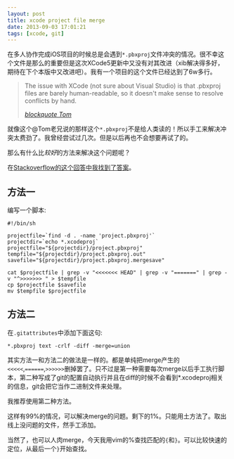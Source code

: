 ```yaml
---
layout: post
title: xcode project file merge
date: 2013-09-03 17:01:21
tags: [xcode, git]
---
```


在多人协作完成iOS项目的时候总是会遇到`*.pbxproj`文件冲突的情况。很不幸这个文件是那么的重要但是这次XCode5更新中又没有对其改进（xib解决得多好，期待在下个本版中又改进吧）。我有一个项目的这个文件已经达到了6w多行。

> The issue with XCode (not sure about Visual Studio) is that .pbxproj files are barely human-readable, so it doesn't make sense to resolve conflicts by hand.
> 
> _[blockquote Tom][blockquoteTom]_

就像这个@Tom老兄说的那样这个`*.pbxproj`不是给人类读的！所以手工来解决冲突太费劲了。我曾经尝试过几次。但是以后再也不会想要再试了的。

那么有什么比*较好*的方法来解决这个问题呢？

在[Stackoverflow的这个回答中我找到了答案][sof]。

## 方法一

编写一个脚本:

``` shell
#!/bin/sh

projectfile=`find -d . -name 'project.pbxproj'`
projectdir=`echo *.xcodeproj`
projectfile="${projectdir}/project.pbxproj"
tempfile="${projectdir}/project.pbxproj.out"
savefile="${projectdir}/project.pbxproj.mergesave"

cat $projectfile | grep -v "<<<<<<< HEAD" | grep -v "=======" | grep -v "^>>>>>>> " > $tempfile
cp $projectfile $savefile
mv $tempfile $projectfile
```

## 方法二

在`.gitattributes`中添加下面这句:

```shell
*.pbxproj text -crlf -diff -merge=union
```


其实方法一和方法二的做法是一样的。都是单纯把merge产生的`<<<<<`,`======`,`>>>>>>`删掉罢了。只不过是第一种需要每次merge以后手工执行脚本，第二种写成了git的配置自动执行并且在diff的时候不会看到*.xcodeproj相关的信息，git会把它当作二进制文件来处理。

我推荐使用第二种方法。

这样有99%的情况，可以解决merge的问题。剩下的1%。只能用土方法了。取出线上没问题的文件，然手工添加。

当然了，也可以人肉merge，今天我用vim的%查找匹配的`{`和`}`。可以比较快速的定位，从最后一个`}`开始查找。


[sof]: https://stackoverflow.com/questions/2615378/how-to-use-git-properly-with-xcode?answertab=active#tab-top
[blockquoteTom]: https://stackoverflow.com/questions/2615378/how-to-use-git-properly-with-xcode?answertab=active#comment2626908_2615378